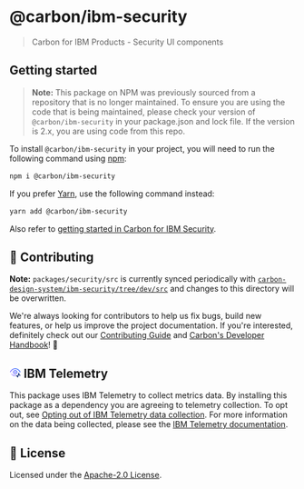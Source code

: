 # @carbon/ibm-security

> Carbon for IBM Products - Security UI components

## Getting started

> **Note:** This package on NPM was previously sourced from a repository that is
> no longer maintained. To ensure you are using the code that is being
> maintained, please check your version of `@carbon/ibm-security` in your
> package.json and lock file. If the version is 2.x, you are using code from
> this repo.

To install `@carbon/ibm-security` in your project, you will need to run the
following command using [npm](https://www.npmjs.com):

```bash
npm i @carbon/ibm-security
```

If you prefer [Yarn](https://yarnpkg.com/en), use the following command instead:

```bash
yarn add @carbon/ibm-security
```

Also refer to
[getting started in Carbon for IBM Security](https://github.com/carbon-design-system/ibm-security#react).

## 🙌 Contributing

**Note:** `packages/security/src` is currently synced periodically with
[`carbon-design-system/ibm-security/tree/dev/src`](https://github.com/carbon-design-system/ibm-security/tree/dev/src)
and changes to this directory will be overwritten.

We're always looking for contributors to help us fix bugs, build new features,
or help us improve the project documentation. If you're interested, definitely
check out our
[Contributing Guide](https://github.com/carbon-design-system/ibm-products/blob/master/.github/CONTRIBUTING.md)
and
[Carbon's Developer Handbook](https://github.com/carbon-design-system/carbon/blob/master/docs/developer-handbook.md)!
👀

## <picture><source height="20" width="20" media="(prefers-color-scheme: dark)" srcset="https://raw.githubusercontent.com/ibm-telemetry/telemetry-js/main/docs/images/ibm-telemetry-dark.svg"><source height="20" width="20" media="(prefers-color-scheme: light)" srcset="https://raw.githubusercontent.com/ibm-telemetry/telemetry-js/main/docs/images/ibm-telemetry-light.svg"><img height="20" width="20" alt="IBM Telemetry" src="https://raw.githubusercontent.com/ibm-telemetry/telemetry-js/main/docs/images/ibm-telemetry-light.svg"></picture> IBM Telemetry

This package uses IBM Telemetry to collect metrics data. By installing this
package as a dependency you are agreeing to telemetry collection. To opt out,
see
[Opting out of IBM Telemetry data collection](https://github.com/ibm-telemetry/telemetry-js/tree/main#opting-out-of-ibm-telemetry-data-collection).
For more information on the data being collected, please see the
[IBM Telemetry documentation](https://github.com/ibm-telemetry/telemetry-js/tree/main#ibm-telemetry-collection-basics).

## 📝 License

Licensed under the
[Apache-2.0 License](https://github.com/carbon-design-system/ibm-products/blob/master/LICENSE).
